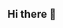 ## Hi there 👋

<!--
**ALLANSILOMA/ALLANSILOMA** is a ✨ _special_ ✨ repository because its `README.md` (this file) appears on your GitHub profile.

Here are some ideas to get you started:

- 🔭 I’m currently working on ...
- 🌱 I’m currently learning Wordpress and Laravel through Filament admin builder & infyom package builder
- 👯 I’m looking to collaborate on ...
- 🤔 I’m looking for help with ...
- 💬 Ask me about ...
- 📫 How to reach me: 

- 😄 Pronouns: ...
- ⚡ Fun fact: ...
-->
